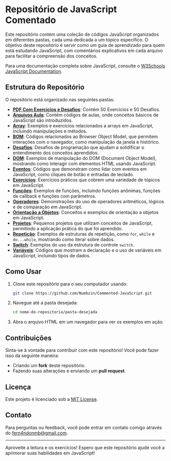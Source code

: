 
# Repositório de JavaScript Comentado

Este repositório contém uma coleção de códigos JavaScript organizados em diferentes pastas, cada uma dedicada a um tópico específico. O objetivo deste repositório é servir como um guia de aprendizado para quem está estudando JavaScript, com comentários explicativos em cada arquivo para facilitar a compreensão dos conceitos.

Para uma documentação completa sobre JavaScript, consulte o [W3Schools JavaScript Documentation](https://www.w3schools.com/js/).

## Estrutura do Repositório

O repositório está organizado nas seguintes pastas:
- [**PDF Com Exercicios e Desafios**](./@PDF_EXERCICIOS_DESAFIOS): Contém 50 Exercícios e 50 Desafios.
- [**Arquivos Aula**](./arquivos_aula): Contém códigos de aulas, onde conceitos básicos de JavaScript são introduzidos.
- [**Array**](./array): Exemplos e exercícios relacionados a arrays em JavaScript, incluindo manipulações e métodos.
- [**BOM**](./BOM): Códigos relacionados ao Browser Object Model, que permitem interações com o navegador, como manipulação da janela e histórico.
- [**Desafios**](./desafios): Desafios de programação que ajudam a solidificar o entendimento dos conceitos aprendidos.
- [**DOM**](./DOM): Exemplos de manipulação do DOM (Document Object Model), mostrando como interagir com elementos HTML usando JavaScript.
- [**Eventos**](./eventos): Códigos que demonstram como lidar com eventos em JavaScript, como cliques de botão e entradas de teclado.
- [**Exercícios**](./exercicios%28feitos%20por%20mim%29): Exercícios práticos que cobrem uma variedade de tópicos em JavaScript.
- [**Funções**](./funcoes): Exemplos de funções, incluindo funções anônimas, funções de callback e funções com parâmetros.
- [**Operadores**](./operadores): Demonstrações do uso de operadores aritméticos, lógicos e de comparação em JavaScript.
- [**Orientação a Objetos**](./orientacao_a_objetos): Conceitos e exemplos de orientação a objetos em JavaScript.
- [**Projetos**](./Projetos): Pequenos projetos que utilizam conceitos de JavaScript, permitindo a aplicação prática do que foi aprendido.
- [**Repetição**](./repeticao): Exemplos de estruturas de repetição, como `for`, `while` e `do...while`, mostrando como iterar sobre dados.
- [**Switch**](./switch): Exemplos do uso da estrutura de controle `switch`.
- [**Variáveis**](./variaveis): Códigos que mostram a declaração e o uso de variáveis em JavaScript, incluindo tipos de dados.

## Como Usar

1. Clone este repositório para o seu computador usando:
   ```bash
   git clone https://github.com/Numbzin/Commented-JavaScript.git
   ```

2. Navegue até a pasta desejada:
   ```bash
   cd nome-do-repositorio/pasta-desejada
   ```

3. Abra o arquivo HTML em um navegador para ver os exemplos em ação.

## Contribuições

Sinta-se à vontade para contribuir com este repositório! Você pode fazer isso da seguinte maneira:

- Criando um **fork** deste repositório.
- Fazendo suas alterações e enviando um **pull request**.

## Licença

Este projeto é licenciado sob a [MIT License](LICENSE).

## Contato

Para perguntas ou feedback, você pode entrar em contato comigo através do [fern4ndonmb@gmail.com](mailto:fern4ndonmb@gmail.com).

---

Aproveite a leitura e os exercícios! Espero que este repositório ajude você a aprimorar suas habilidades em JavaScript!

